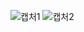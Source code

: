 ![캡처1](https://github.com/costanga/changgong123/assets/113983413/266231c6-4284-49bc-baeb-1d05613fadee)
![캡처2](https://github.com/costanga/changgong123/assets/113983413/f5300ad4-1886-4f1c-bdde-ffafca9814b6)
